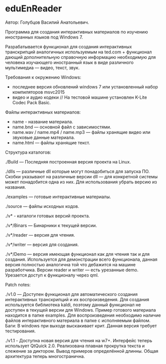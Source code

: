 # eduEnReader

Автор: Голубцов Василий Анатольевич.

Программа для создания интерактивных материалов по изучению иностранных языков под Windows 7.

Разрабатывается функционал для создания интерактивных транскрипций аналогичных используемым на ted.com + функционал дающий дополнительную справочную информацию необходимую для человека изучающего иностранный язык в виде различного мультимедиа — видео, текст, звук.

Требования к окружению Windows:
  - последнее версия обновлений windows 7 или установленный набор компиляторов msvc2015
  - видео и аудио кодеки // На тестовой машине установлен K-Lite Codec Pack Basic.

Файлы интерактивных материалов:
  - name - название материала.
  - name.bnd — основной файл с зависимостями.
  - name.wav / name.mp4 / name.mp3 — файлы хранящие видео или звуковые данные материала.
  - name.html — файлы хранящие текст.

Структура каталогов:

  ./Build — Последняя построенная версия проекта на Linux.

  ./dlls — различные dll которые могут понадобиться для запуска ПО. Скобки указывают на различные версии dll — для конкретной системы может понадобится одна из них. Для использования убрать версию из названия.

  ./examples — готовые интерактивные материалы.

  ./source — файлы исходных кодов.

  ./v* - каталоги готовых версий проекта.

  ./v*/Binars — Бинарники к текущей версии.
  
  ./v*/reader — версия для чтения.
  
  ./v*/writer — версия для создания.
  
  ./v*/Demo — версия имеющая функционал как для чтения так и для создания. Используется для демонстрации всего функционала, данная версия полностью аналогична той что дебажится на машине разработчика. Версии reader и writer — есть урезанные demo. Урезается доступ к функционалу через qml.

Patch notes:

./v1.0 — Доступен функционал для автоматического создания интерактивных транскрипций и их воспроизведения. 
Для создания используется библиотека kaldi, поэтому данный функционал не доступен в текущей версии для Windows.
Пример готового материала находится в папке examples. Для воспроизведения необходимо наличие файлов интерактивного материала в папке с исполняемым файлом.
Баги: В windows при выходе выскакивает крит. Данная версия требует тестирования.

./v1.1 - Доступна новая версия для чтения на w7+. Интерфейс теперь использует QtQuick 2.0.
Реализована плавная прокрутка текста и слежение за диктором. Вывод примеров определённой длинны. Общая архитектура теперь многостранична.
